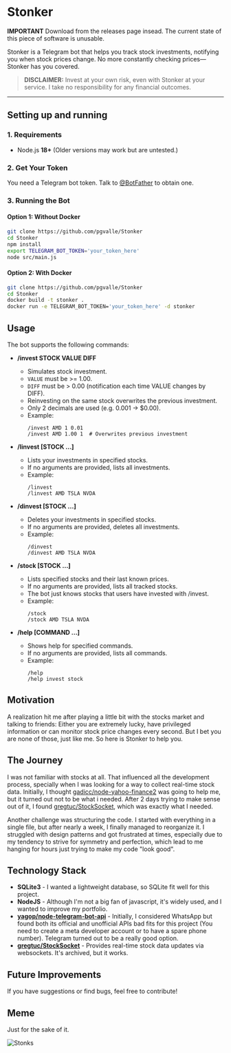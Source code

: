 # Stonker

**IMPORTANT** Download from the releases page insead. The current state of this piece of software is unusable.

Stonker is a Telegram bot that helps you track stock investments, notifying you when stock prices change. No more constantly checking prices—Stonker has you covered.

> **DISCLAIMER:** Invest at your own risk, even with Stonker at your service. I take no responsibility for any financial outcomes.

---

## Setting up and running

### 1. Requirements

- Node.js **18+** (Older versions may work but are untested.)

### 2. Get Your Token

You need a Telegram bot token. Talk to [@BotFather](https://t.me/BotFather) to obtain one.

### 3. Running the Bot

#### Option 1: Without Docker

```sh
git clone https://github.com/pgvalle/Stonker
cd Stonker
npm install
export TELEGRAM_BOT_TOKEN='your_token_here'
node src/main.js
```

#### Option 2: With Docker

```sh
git clone https://github.com/pgvalle/Stonker
cd Stonker
docker build -t stonker .
docker run -e TELEGRAM_BOT_TOKEN='your_token_here' -d stonker
```

## Usage

The bot supports the following commands:

- **/invest STOCK VALUE DIFF**
  - Simulates stock investment.
  - `VALUE` must be >= 1.00.
  - `DIFF` must be > 0.00 (notification each time VALUE changes by DIFF).
  - Reinvesting on the same stock overwrites the previous investment.
  - Only 2 decimals are used (e.g. 0.001 -> $0.00).
  - Example:
    ```
    /invest AMD 1 0.01
    /invest AMD 1.00 1  # Overwrites previous investment
    ```

- **/linvest [STOCK ...]**
  - Lists your investments in specified stocks.
  - If no arguments are provided, lists all investments.
  - Example:
    ```
    /linvest
    /linvest AMD TSLA NVDA
    ```

- **/dinvest [STOCK ...]**
  - Deletes your investments in specified stocks.
  - If no arguments are provided, deletes all investments.
  - Example:
    ```
    /dinvest
    /dinvest AMD TSLA NVDA
    ```

- **/stock [STOCK ...]**
  - Lists specified stocks and their last known prices.
  - If no arguments are provided, lists all tracked stocks.
  - The bot just knows stocks that users have invested with /invest.
  - Example:
    ```
    /stock
    /stock AMD TSLA NVDA
    ```

- **/help [COMMAND ...]**
  - Shows help for specified commands.
  - If no arguments are provided, lists all commands.
  - Example:
    ```
    /help
    /help invest stock
    ```

## Motivation

A realization hit me after playing a little bit with the stocks market and talking to friends: Either you are extremely lucky, have privileged information or can monitor stock price changes every second. But I bet you are none of those, just like me. So here is Stonker to help you.

## The Journey

I was not familiar with stocks at all. That influenced all the development process, specially when I was looking for a way to collect real-time stock data. Initially, I thought [gadicc/node-yahoo-finance2](https://github.com/gadicc/node-yahoo-finance2) was going to help me, but it turned out not to be what i needed. After 2 days trying to make sense out of it, I found [gregtuc/StockSocket](https://github.com/gregtuc/StockSocket), which was exactly what I needed.

Another challenge was structuring the code. I started with everything in a single file, but after nearly a week, I finally managed to reorganize it. I struggled with design patterns and got frustrated at times, especially due to my tendency to strive for symmetry and perfection, which lead to me hanging for hours just trying to make my code "look good".

## Technology Stack

- **SQLite3** - I wanted a lightweight database, so SQLite fit well for this project.
- **NodeJS** - Although I'm not a big fan of javascript, it's widely used, and I wanted to improve my portfolio.
- **[yagop/node-telegram-bot-api](https://github.com/yagop/node-telegram-bot-api)** - Initially, I considered WhatsApp but found both its official and unofficial APIs bad fits for this project (You need to create a meta developer account or to have a spare phone number). Telegram turned out to be a really good option.
- **[gregtuc/StockSocket](https://github.com/gregtuc/StockSocket)** - Provides real-time stock data updates via websockets. It's archived, but it works.

## Future Improvements

If you have suggestions or find bugs, feel free to contribute!

## Meme

Just for the sake of it.

![Stonks](https://media.tenor.com/id8Pj5h70zgAAAAe/stonks.png)
